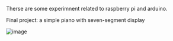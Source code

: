 Therse are some experimnent related to raspberry pi and arduino.

Final project: a simple piano with seven-segment display

![image](https://github.com/user-attachments/assets/2538ed88-6779-42cc-8b13-d6dac3dc12ac)

